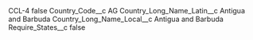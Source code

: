 <?xml version="1.0" encoding="UTF-8"?>
<CustomMetadata xmlns="http://soap.sforce.com/2006/04/metadata" xmlns:xsi="http://www.w3.org/2001/XMLSchema-instance" xmlns:xsd="http://www.w3.org/2001/XMLSchema">
    <label>CCL-4</label>
    <protected>false</protected>
    <values>
        <field>Country_Code__c</field>
        <value xsi:type="xsd:string">AG</value>
    </values>
    <values>
        <field>Country_Long_Name_Latin__c</field>
        <value xsi:type="xsd:string">Antigua and Barbuda</value>
    </values>
    <values>
        <field>Country_Long_Name_Local__c</field>
        <value xsi:type="xsd:string">Antigua and Barbuda</value>
    </values>
    <values>
        <field>Require_States__c</field>
        <value xsi:type="xsd:boolean">false</value>
    </values>
</CustomMetadata>

